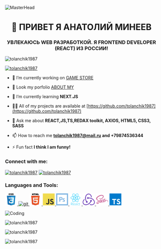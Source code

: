 ![MasterHead](http://tmokk5.co.za/images/Web%20Development.gif)
<h1 align="center">👋 ПРИВЕТ Я АНАТОЛИЙ МИНЕЕВ</h1>
<h3 align="center">УВЛЕКАЮСЬ WEB РАЗРАБОТКОЙ. Я FRONTEND DEVELOPER (REACT) ИЗ РОССИИ!</h3>

<p align="centr"> <img src="https://komarev.com/ghpvc/?username=tolanchik1987&label=Profile%20views&color=0e75b6&style=flat" alt="tolanchik1987" /> </p>

<p align="centr"> <a href="https://vk.com/id134873524" target="blank"><img src="https://djdiplomat.ru/wp-content/uploads/dda9a68fd7273654e4f2e4c0ab998c56.jpg" alt="tolanchik1987" width="100px" /></a> </p>

- 🔭 I’m currently working on [GAME STORE](https://github.com/tolanchik1987/gamestore)

- 🔭 Look my porfolio [ABOUT MY](https://tolanchik1987.github.io/portfolio)

- 🌱 I’m currently learning **NEXT.JS**

- 👨‍💻 All of my projects are available at [https://github.com/tolanchik1987](https://github.com/tolanchik1987)

- 💬 Ask me about **REACT,JS,TS,REDAX toolkit, AXIOS, HTML5, CSS3, SASS**

- 📫 How to reach me **tolanchik1987@mail.ru and +79874536344**

- ⚡ Fun fact **I think I am funny!**


<h3 align="centr">Connect with me:</h3>
<p align="left">
<a href="https://vk.com/id134873524" target="blank"><img align="center" src="https://upload.wikimedia.org/wikipedia/commons/thumb/f/f3/VK_Compact_Logo_%282021-present%29.svg/1200px-VK_Compact_Logo_%282021-present%29.svg.png" alt="tolanchik1987" height="30" width="30" /></a>
<a href="https://instagram.com/tolanchik1987" target="blank"><img align="center" src="https://raw.githubusercontent.com/rahuldkjain/github-profile-readme-generator/master/src/images/icons/Social/instagram.svg" alt="tolanchik1987" height="30" width="40" /></a>
</p>

<h3 align="left">Languages and Tools:</h3>
<p align="left"> <a href="https://www.w3schools.com/css/" target="_blank" rel="noreferrer"> <img src="https://raw.githubusercontent.com/devicons/devicon/master/icons/css3/css3-original-wordmark.svg" alt="css3" width="40" height="40"/> </a> <a href="https://git-scm.com/" target="_blank" rel="noreferrer"> <img src="https://www.vectorlogo.zone/logos/git-scm/git-scm-icon.svg" alt="git" width="40" height="40"/> </a> <a href="https://www.w3.org/html/" target="_blank" rel="noreferrer"> <img src="https://raw.githubusercontent.com/devicons/devicon/master/icons/html5/html5-original-wordmark.svg" alt="html5" width="40" height="40"/> </a> <a href="https://developer.mozilla.org/en-US/docs/Web/JavaScript" target="_blank" rel="noreferrer"> <img src="https://raw.githubusercontent.com/devicons/devicon/master/icons/javascript/javascript-original.svg" alt="javascript" width="40" height="40"/> </a> <a href="https://www.photoshop.com/en" target="_blank" rel="noreferrer"> <img src="https://raw.githubusercontent.com/devicons/devicon/master/icons/photoshop/photoshop-line.svg" alt="photoshop" width="40" height="40"/> </a> <a href="https://reactjs.org/" target="_blank" rel="noreferrer"> <img src="https://raw.githubusercontent.com/devicons/devicon/master/icons/react/react-original-wordmark.svg" alt="react" width="40" height="40"/> </a> <a href="https://redux.js.org" target="_blank" rel="noreferrer"> <img src="https://raw.githubusercontent.com/devicons/devicon/master/icons/redux/redux-original.svg" alt="redux" width="40" height="40"/> </a> <a href="https://sass-lang.com" target="_blank" rel="noreferrer"> <img src="https://raw.githubusercontent.com/devicons/devicon/master/icons/sass/sass-original.svg" alt="sass" width="40" height="40"/> </a> <a href="https://www.typescriptlang.org/" target="_blank" rel="noreferrer"> <img src="https://raw.githubusercontent.com/devicons/devicon/master/icons/typescript/typescript-original.svg" alt="typescript" width="40" height="40"/> </a> </p>
<img align="centr" alt="Coding" width="400" src="https://media1.giphy.com/media/qgQUggAC3Pfv687qPC/giphy.gif">


<p><img align="centr" src="https://github-readme-stats.vercel.app/api/top-langs?username=tolanchik1987&show_icons=true&locale=en&layout=compact" alt="tolanchik1987" /></p>

<p><img align="centr" src="https://github-readme-stats.vercel.app/api?username=tolanchik1987&show_icons=true&locale=en" alt="tolanchik1987" /></p>

<p><img align="centr" src="https://github-readme-streak-stats.herokuapp.com/?user=tolanchik1987&" alt="tolanchik1987" /></p>

